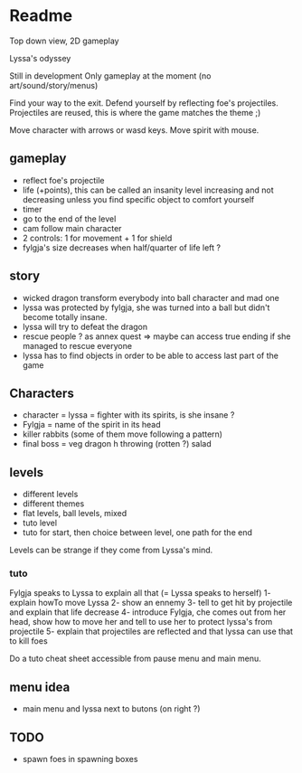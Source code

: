 # Readme

Top down view, 2D gameplay

Lyssa's odyssey

Still in development
Only gameplay at the moment (no art/sound/story/menus)

Find your way to the exit. Defend yourself by reflecting foe's projectiles. Projectiles are reused, this is where the game matches the theme ;)

Move character with arrows or wasd keys. Move spirit with mouse.

## gameplay

- reflect foe's projectile
- life (+points), this can be called an insanity level increasing and not decreasing unless you find specific object to comfort yourself
- timer
- go to the end of the level
- cam follow main character
- 2 controls: 1 for movement + 1 for shield
- fylgja's size decreases when half/quarter of life left ?

## story

- wicked dragon transform everybody into ball character and mad one
- lyssa was protected by fylgja, she was turned into a ball but didn't become totally insane.
- lyssa will try to defeat the dragon
- rescue people ? as annex quest => maybe can access true ending if she managed to rescue everyone
- lyssa has to find objects in order to be able to access last part of the game

## Characters

- character = lyssa = fighter with its spirits, is she insane ?
- Fylgja = name of the spirit in its head
- killer rabbits (some of them move following a pattern)
- final boss = veg dragon h throwing (rotten ?) salad

## levels
- different levels
- different themes
- flat levels, ball levels, mixed
- tuto level
- tuto for start, then choice between level, one path for the end

Levels can be strange if they come from  Lyssa's mind. 

### tuto

Fylgja speaks to Lyssa to explain all that (= Lyssa speaks to herself)
1- explain howTo move Lyssa
2- show an ennemy
3- tell to get hit by projectile and explain that life decrease
4- introduce Fylgja, che comes out from her head, show how to move her and tell to use her to protect lyssa's from projectile
5- explain that projectiles are reflected and that lyssa can use that to kill foes

Do a tuto cheat sheet accessible from pause menu and main menu.

## menu idea
- main menu and lyssa next to butons (on right ?)

## TODO

- spawn foes in spawning boxes